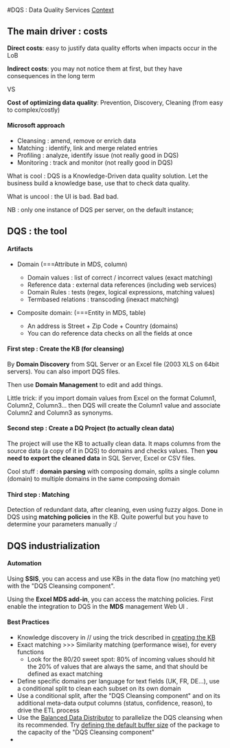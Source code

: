#DQS : Data Quality Services
[Context](https://github.com/Fleid/SQLSat-Paris-2014---DQS-MDS-PreConf/blob/master/README.md)

## The main driver : costs

**Direct costs**: easy to justify data quality efforts when impacts occur in the LoB

**Indirect costs**: you may not notice them at first, but they have consequences in the long term

VS

**Cost of optimizing data quality**: Prevention, Discovery, Cleaning (from easy to complex/costly)

#### Microsoft approach
- Cleansing : amend, remove or enrich data
- Matching : identify, link and merge related entries
- Profiling : analyze, identify issue (not really good in DQS)
- Monitoring : track and monitor (not really good in DQS)

What is cool : DQS is a Knowledge-Driven data quality solution. Let the business build a knowledge base, use that to check data quality.

What is uncool : the UI is bad. Bad bad.

NB : only one instance of DQS per server, on the default instance;

## DQS : the tool
#### Artifacts
- Domain (===Attribute in MDS, column)
  - Domain values : list of correct / incorrect values (exact matching)
  - Reference data : external data references (including web services)
  - Domain Rules : tests (regex, logical expressions, matching values)
  - Termbased relations : transcoding (inexact matching)

- Composite domain: (===Entity in MDS, table)
  - An address is Street + Zip Code + Country (domains)
  - You can do reference data checks on all the fields at once

#### First step : Create the KB (for cleansing)
By **Domain Discovery** from SQL Server or an Excel file (2003 XLS on 64bit servers). You can also import DQS files.

Then use **Domain Management** to edit and add things.

Little trick: if you import domain values from Excel on the format Column1, Column2, Column3... then DQS will create the Column1 value and associate Column2 and Column3 as synonyms.

#### Second step : Create a DQ Project (to actually clean data)
The project will use the KB to actually clean data. It maps columns from the source data (a copy of it in DQS) to domains and checks values. Then **you need to export the cleaned data** in SQL Server, Excel or CSV files.

Cool stuff : **domain parsing** with composing domain, splits a single column (domain) to multiple domains in the same composing domain

#### Third step : Matching
Detection of redundant data, after cleaning, even using fuzzy algos. Done in DQS using **matching policies** in the KB. Quite powerful but you have to determine your parameters manually :/

## DQS industrialization 
#### Automation
Using **SSIS**, you can access and use KBs in the data flow (no matching yet) with the "DQS Cleansing component". 

Using the **Excel MDS add-in**, you can access the matching policies. First enable the integration to DQS in the **MDS** management Web UI .

#### Best Practices
- Knowledge discovery in // using the trick described in [creating the KB](https://github.com/Fleid/SQLSat-Paris-2014---DQS-MDS-PreConf/blob/master/DQS.md#first-step--create-the-kb-for-cleansing)
- Exact matching >>> Similarity matching (performance wise), for every functions
  - Look for the 80/20 sweet spot: 80% of incoming values should hit the 20% of values that are always the same, and that should be defined as exact matching
- Define specific domains per language for text fields (UK, FR, DE...), use a conditional split to clean each subset on its own domain
- Use a conditional split, after the "DQS Cleansing component" and on its additional meta-data output columns (status, confidence, reason), to drive the ETL process
- Use the [Balanced Data Distributor](http://www.microsoft.com/en-us/download/details.aspx?id=4123) to parallelize the DQS cleansing when its recommended. Try [defining the default buffer size](https://connect.microsoft.com/SQLServer/feedback/details/713837/data-quality-services-dqs-cleansing-component-performance-too-slow) of the package to the capacity of the "DQS Cleansing component"
- 
